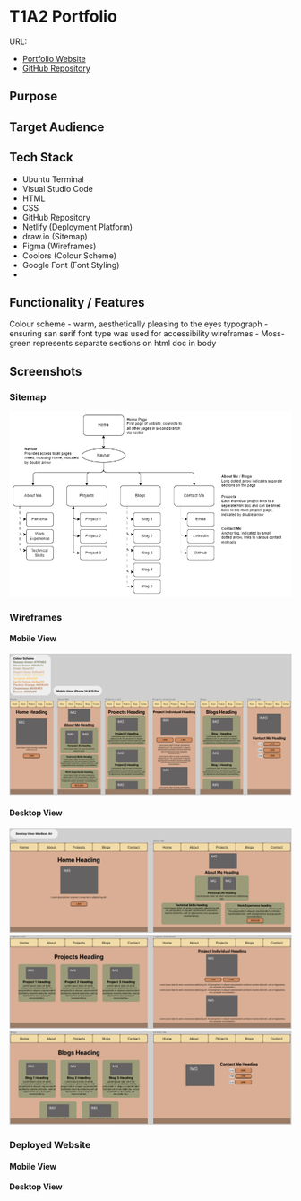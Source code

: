 # T1A2 Portfolio
URL:  
- [Portfolio Website](https://theresa-t1a2-portfolio.netlify.app/)  
- [GitHub Repository](https://github.com/theresanx/Theresa-T1A2_Portfolio)

## Purpose

## Target Audience

## Tech Stack
- Ubuntu Terminal
- Visual Studio Code
- HTML
- CSS
- GitHub Repository
- Netlify (Deployment Platform)
- draw.io (Sitemap)
- Figma (Wireframes)
- Coolors (Colour Scheme)
- Google Font (Font Styling)
- 

## Functionality / Features

Colour scheme - warm, aesthetically pleasing to the eyes
typograph - ensuring san serif font type was used for accessibility
wireframes - Moss-green represents separate sections on html doc in body

## Screenshots
### Sitemap
![Sitemap](/docs/Sitemap.png)

### Wireframes
#### Mobile View
![Wireframes Mobile View](/docs/Wireframes%20-%20Mobile%20View.png)

#### Desktop View
![Wireframes Desktop View (Home, About)](/docs/Wireframes%20-%20Desktop%20View%201.png)
![Wireframes Desktop View (Projects)](/docs/Wireframes%20-%20Desktop%20View%202.png)
![Wireframes Desktop View (Blogs, Contact)](/docs/Wireframes%20-%20Desktop%20View%203.png)

### Deployed Website
#### Mobile View

#### Desktop View